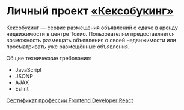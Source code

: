 # Личный проект [«Кексобукинг»](https://k-katerina.github.io/1052393-keksobooking-20/)

Кексобукинг — сервис размещения объявлений о сдаче в аренду недвижимости в центре Токио. Пользователям предоставляется возможность размещать объявления о своей недвижимости или просматривать уже размещённые объявления.

Общие технические требования:
* JavaScript
* JSONP
* AJAX
* Eslint

[Сертификат профессии Frontend Developer React](https://assets.htmlacademy.ru/certificates/profession/13/1052393.pdf?1605687308)
